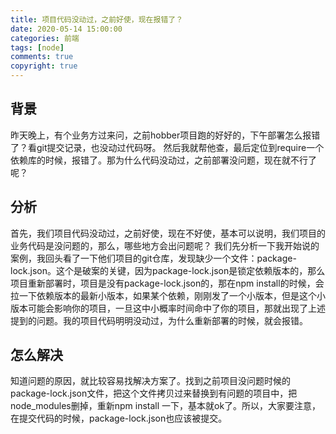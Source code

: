 ```yaml
---
title: 项目代码没动过，之前好使，现在报错了？
date: 2020-05-14 15:00:00
categories: 前端
tags: [node]
comments: true
copyright: true
---
```


## 背景

昨天晚上，有个业务方过来问，之前hobber项目跑的好好的，下午部署怎么报错了？看git提交记录，也没动过代码呀。
然后我就帮他查，最后定位到require一个依赖库的时候，报错了。那为什么代码没动过，之前部署没问题，现在就不行了呢？
<!--more-->

## 分析
首先，我们项目代码没动过，之前好使，现在不好使，基本可以说明，我们项目的业务代码是没问题的，那么，哪些地方会出问题呢？
我们先分析一下我开始说的案例，我回头看了一下他们项目的git仓库，发现缺少一个文件：package-lock.json。这个是破案的关键，因为package-lock.json是锁定依赖版本的，那么项目重新部署时，项目是没有package-lock.json的，那在npm install的时候，会拉一下依赖版本的最新小版本，如果某个依赖，刚刚发了一个小版本，但是这个小版本可能会影响你的项目，一旦这中小概率时间命中了你的项目，那就出现了上述提到的问题。我的项目代码明明没动过，为什么重新部署的时候，就会报错。

## 怎么解决
知道问题的原因，就比较容易找解决方案了。找到之前项目没问题时候的package-lock.json文件，把这个文件拷贝过来替换到有问题的项目中，把node_modules删掉，重新npm install 一下，基本就ok了。所以，大家要注意，在提交代码的时候，package-lock.json也应该被提交。
